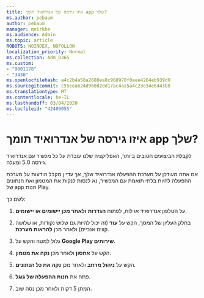```yaml
---
title: איזו גירסה של אנדרואיד תומך app שלך?
ms.author: pebaum
author: pebaum
manager: mnirkhe
ms.audience: Admin
ms.topic: article
ROBOTS: NOINDEX, NOFOLLOW
localization_priority: Normal
ms.collection: Adm_O365
ms.custom:
- "9001178"
- "3430"
ms.openlocfilehash: a4c2b4a58a2688ea8c968970f0aee4264eb939d9
ms.sourcegitcommit: c55eea624d960d2dd17ac4aa5a4c23e34e6443b8
ms.translationtype: MT
ms.contentlocale: he-IL
ms.lasthandoff: 03/04/2020
ms.locfileid: "42409055"
---
```

# <a name="what-version-of-android-does-your-app-support"></a>איזו גירסה של אנדרואיד תומך app שלך?

לקבלת הביצועים הטובים ביותר, האפליקציה שלנו עובדת על כל מכשיר עם אנדרואיד גירסה 5.0 ומעלה.

אם אתה מעודכן על מערכת ההפעלה אנדרואיד שלך, אך עדיין מקבל הודעות על מערכת ההפעלה להיות בלתי תואמת עם המכשיר, נא לנסות לנקות את המטמון ואת הנתונים של app חנות Play.

לשם כך: 

1. על הטלפון אנדרואיד או לוח, לפתוח **הגדרות** **ולאחר מכן יישומים או** **יישומים**.

2. בחלק העליון של המסך, הקש על **עוד** (זה יכול להיות גם שלוש נקודות, או שלושה קווים אנכיים) ולאחר מכן **להראות מערכת**. 

3. גלול למטה והקש על **Google Play שירותים**. 

4. הקש על **אחסון** ולאחר מכן **נקה את מטמון**. 

5. הקש על **ניהול מרחב** ולאחר מכן **נקה את כל הנתונים**. 

6. פתח את **חנות ההפעלה של גוגל**. 

7. המתן 5 דקות ולאחר מכן נסה שוב. 